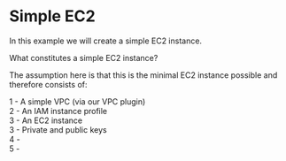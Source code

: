 # Simple EC2

In this example we will create a simple EC2 instance.

What constitutes a simple EC2 instance?

The assumption here is that this is the minimal EC2 instance possible and 
therefore consists of:

1 - A simple VPC (via our VPC plugin)  
2 - An IAM instance profile  
3 - An EC2 instance  
3 - Private and public keys  
4 -   
5 - 